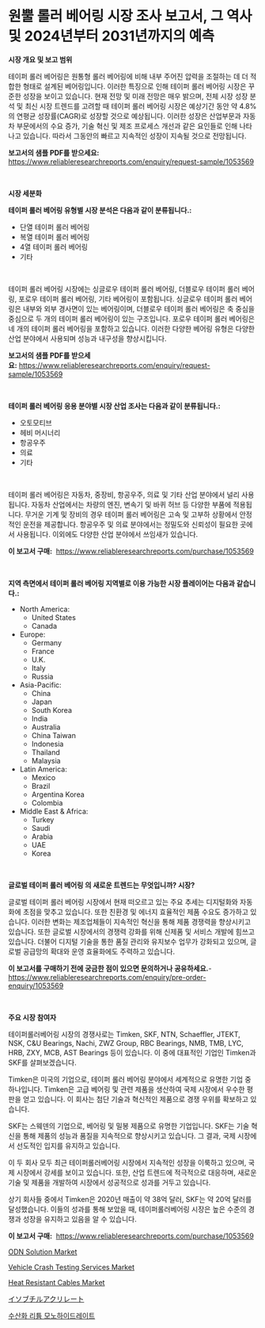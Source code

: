 <p><h1>원뿔 롤러 베어링 시장 조사 보고서, 그 역사 및 2024년부터 2031년까지의 예측</h1></p><p><strong>시장 개요 및 보고 범위</strong></p>
<p><p>테이퍼 롤러 베어링은 원통형 롤러 베어링에 비해 내부 주어진 압력을 조절하는 데 더 적합한 형태로 설계된 베어링입니다. 이러한 특징으로 인해 테이퍼 롤러 베어링 시장은 꾸준한 성장을 보이고 있습니다. 현재 전망 및 미래 전망은 매우 밝으며, 전체 시장 성장 분석 및 최신 시장 트렌드를 고려할 때 테이퍼 롤러 베어링 시장은 예상기간 동안 약 4.8%의 연평균 성장률(CAGR)로 성장할 것으로 예상됩니다. 이러한 성장은 산업부문과 자동차 부문에서의 수요 증가, 기술 혁신 및 제조 프로세스 개선과 같은 요인들로 인해 나타나고 있습니다. 따라서 그동안의 빠르고 지속적인 성장이 지속될 것으로 전망됩니다.</p></p>
<p><strong>보고서의 샘플 PDF를 받으세요:</strong> <a href="https://www.reliableresearchreports.com/enquiry/request-sample/1053569">https://www.reliableresearchreports.com/enquiry/request-sample/1053569</a></p>
<p>&nbsp;</p>
<p><strong>시장 세분화</strong></p>
<p><strong>테이퍼 롤러 베어링 유형별 시장 분석은 다음과 같이 분류됩니다.:</strong></p>
<p><ul><li>단열 테이퍼 롤러 베어링</li><li>복열 테이퍼 롤러 베어링</li><li>4열 테이퍼 롤러 베어링</li><li>기타</li></ul></p>
<p>&nbsp;</p>
<p><p>테이퍼 롤러 베어링 시장에는 싱글로우 테이퍼 롤러 베어링, 더블로우 테이퍼 롤러 베어링, 포로우 테이퍼 롤러 베어링, 기타 베어링이 포함됩니다. 싱글로우 테이퍼 롤러 베어링은 내부와 외부 경사면이 있는 베어링이며, 더블로우 테이퍼 롤러 베어링은 축 중심을 중심으로 두 개의 테이퍼 롤러 베어링이 있는 구조입니다. 포로우 테이퍼 롤러 베어링은 네 개의 테이퍼 롤러 베어링을 포함하고 있습니다. 이러한 다양한 베어링 유형은 다양한 산업 분야에서 사용되며 성능과 내구성을 향상시킵니다.</p></p>
<p><strong>보고서의 샘플 PDF를 받으세요:</strong>&nbsp;<a href="https://www.reliableresearchreports.com/enquiry/request-sample/1053569">https://www.reliableresearchreports.com/enquiry/request-sample/1053569</a></p>
<p>&nbsp;</p>
<p><strong> 테이퍼 롤러 베어링 응용 분야별 시장 산업 조사는 다음과 같이 분류됩니다.:</strong></p>
<p><ul><li>오토모티브</li><li>헤비 머시너리</li><li>항공우주</li><li>의료</li><li>기타</li></ul></p>
<p>&nbsp;</p>
<p><p>테이퍼 롤러 베어링은 자동차, 중장비, 항공우주, 의료 및 기타 산업 분야에서 널리 사용됩니다. 자동차 산업에서는 차량의 엔진, 변속기 및 바퀴 허브 등 다양한 부품에 적용됩니다. 무거운 기계 및 장비의 경우 테이퍼 롤러 베어링은 고속 및 고부하 상황에서 안정적인 운전을 제공합니다. 항공우주 및 의료 분야에서는 정밀도와 신뢰성이 필요한 곳에서 사용됩니다. 이외에도 다양한 산업 분야에서 쓰임새가 있습니다.</p></p>
<p><strong>이 보고서 구매:</strong>&nbsp; <a href="https://www.reliableresearchreports.com/purchase/1053569">https://www.reliableresearchreports.com/purchase/1053569</a></p>
<p>&nbsp;</p>
<p><strong>지역 측면에서 테이퍼 롤러 베어링 지역별로 이용 가능한 시장 플레이어는 다음과 같습니다.:</strong></p>
<p><ul>
    <li>
        North America:
        <ul>
            <li>United States</li>
            <li>Canada</li>
        </ul>
    </li>
    <li>
        Europe:
        <ul>
            <li>Germany</li>
            <li>France</li>
            <li>U.K.</li>
            <li>Italy</li>
            <li>Russia</li>
        </ul>
    </li>
    <li>
        Asia-Pacific:
        <ul>
            <li>China</li>
            <li>Japan</li>
            <li>South Korea</li>
            <li>India</li>
            <li>Australia</li>
            <li>China Taiwan</li>
            <li>Indonesia</li>
            <li>Thailand</li>
            <li>Malaysia</li>
        </ul>
    </li>
    <li>
        Latin America:
        <ul>
            <li>Mexico</li>
            <li>Brazil</li>
            <li>Argentina Korea</li>
            <li>Colombia</li>
        </ul>
    </li>
    <li>
        Middle East & Africa:
        <ul>
            <li>Turkey</li>
            <li>Saudi</li>
            <li>Arabia</li>
            <li>UAE</li>
            <li>Korea</li>
        </ul>
    </li>
    </ul></p>
<p>&nbsp;</p>
<p><strong>글로벌 테이퍼 롤러 베어링 의 새로운 트렌드는 무엇입니까? 시장?</strong></p>
<p><p>글로벌 테이퍼 롤러 베어링 시장에서 현재 떠오르고 있는 주요 추세는 디지털화와 자동화에 초점을 맞추고 있습니다. 또한 친환경 및 에너지 효율적인 제품 수요도 증가하고 있습니다. 이러한 변화는 제조업체들이 지속적인 혁신을 통해 제품 경쟁력을 향상시키고 있습니다. 또한 글로벌 시장에서의 경쟁력 강화를 위해 신제품 및 서비스 개발에 힘쓰고 있습니다. 더불어 디지털 기술을 통한 품질 관리와 유지보수 업무가 강화되고 있으며, 글로벌 공급망의 확대와 운영 효율화에도 주력하고 있습니다.</p></p>
<p><strong>이 보고서를 구매하기 전에 궁금한 점이 있으면 문의하거나 공유하세요.</strong>- <a href="https://www.reliableresearchreports.com/enquiry/pre-order-enquiry/1053569">https://www.reliableresearchreports.com/enquiry/pre-order-enquiry/1053569</a></p>
<p>&nbsp;</p>
<p><strong>주요 시장 참여자</strong></p>
<p><p>테이퍼롤러베어링 시장의 경쟁사로는 Timken, SKF, NTN, Schaeffler, JTEKT, NSK, C&U Bearings, Nachi, ZWZ Group, RBC Bearings, NMB, TMB, LYC, HRB, ZXY, MCB, AST Bearings 등이 있습니다. 이 중에 대표적인 기업인 Timken과 SKF를 살펴보겠습니다.</p><p>Timken은 미국의 기업으로, 테이퍼 롤러 베어링 분야에서 세계적으로 유명한 기업 중 하나입니다. Timken은 고급 베어링 및 관련 제품을 생산하여 국제 시장에서 우수한 평판을 얻고 있습니다. 이 회사는 첨단 기술과 혁신적인 제품으로 경쟁 우위를 확보하고 있습니다.</p><p>SKF는 스웨덴의 기업으로, 베어링 및 밀봉 제품으로 유명한 기업입니다. SKF는 기술 혁신을 통해 제품의 성능과 품질을 지속적으로 향상시키고 있습니다. 그 결과, 국제 시장에서 선도적인 입지를 유지하고 있습니다.</p><p>이 두 회사 모두 최근 테이퍼롤러베어링 시장에서 지속적인 성장을 이룩하고 있으며, 국제 시장에서 강세를 보이고 있습니다. 또한, 산업 트렌드에 적극적으로 대응하며, 새로운 기술 및 제품을 개발하여 시장에서 성공적으로 성과를 거두고 있습니다.</p><p>상기 회사들 중에서 Timken은 2020년 매출이 약 38억 달러, SKF는 약 20억 달러를 달성했습니다. 이들의 성과를 통해 보았을 때, 테이퍼롤러베어링 시장은 높은 수준의 경쟁과 성장을 유지하고 있음을 알 수 있습니다.</p></p>
<p><strong>이 보고서 구매:</strong>&nbsp;&nbsp;<a href="https://www.reliableresearchreports.com/purchase/1053569">https://www.reliableresearchreports.com/purchase/1053569</a></p>
<p><p><a href="https://view.publitas.com/reportprime-1/odn-solution-market-offers-provide-insightful-data-for-the-time-period-from-2023-to-2030-and-also-provide-analysis-based-on-application-type-and-region/">ODN Solution Market</a></p><p><a href="https://github.com/mahnoor2003/Market-Research-Report-List-3/blob/main/vehicle-crash-testing-services-market.md">Vehicle Crash Testing Services Market</a></p><p><a href="https://view.publitas.com/reportprime-1/heat-resistant-cables-market-size-evaluating-its-market-trends-growth-and-projections-2024-2031/">Heat Resistant Cables Market</a></p><p><a href="https://github.com/ksxzwxabcuynh011/Market-Research-Report-List-1/blob/main/7241343189071.md">イソブチルアクリレート</a></p><p><a href="https://github.com/vskv4779xr1/Market-Research-Report-List-1/blob/main/1226032188977.md">수산화 리튬 모노하이드레이트</a></p></p>
